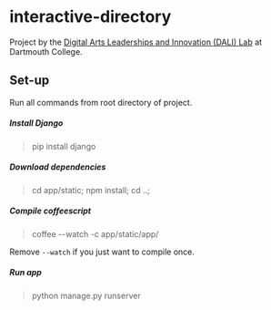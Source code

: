 # interactive-directory

Project by the <a href="http://dali.dartmouth.edu">Digital Arts Leaderships and Innovation (DALI) Lab</a> at Dartmouth College.

## Set-up
Run all commands from root directory of project.

##### Install Django
> pip install django

##### Download dependencies
> cd app/static; npm install; cd ..;

##### Compile coffeescript
> coffee --watch -c app/static/app/

Remove ```--watch``` if you just want to compile once.

##### Run app
> python manage.py runserver
